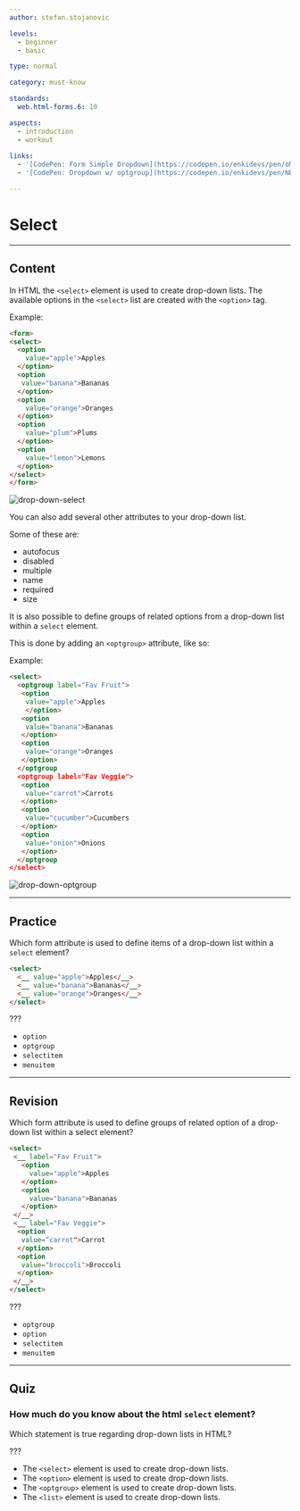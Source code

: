 ```yaml
---
author: stefan.stojanovic

levels:
  - beginner
  - basic

type: normal

category: must-know

standards:
  web.html-forms.6: 10

aspects:
  - introduction
  - workout
  
links:
  - '[CodePen: Form Simple Dropdown](https://codepen.io/enkidevs/pen/oMBzMz){code}'  
  - '[CodePen: Dropdown w/ optgroup](https://codepen.io/enkidevs/pen/NBdRBB){code}'  

---
```

# Select
---
## Content

In HTML the `<select>` element is used to create drop-down lists.
The available options in the `<select>` list are created with the `<option>` tag.

Example:
```html
<form>
<select>
  <option
    value="apple">Apples
  </option>
  <option
   value="banana">Bananas
  </option>
  <option
    value="orange">Oranges
  </option>
  <option
    value="plum">Plums
  </option>
  <option
    value="lemon">Lemons
  </option>
</select>
</form>
```

![drop-down-select](%3Csvg%20xmlns%3D%22http%3A%2F%2Fwww.w3.org%2F2000%2Fsvg%22%20style%3D%22width%3A100%25%22%20viewBox%3D%220%200%20320%20146%22%3E%3Cg%20fill%3D%22none%22%20fill-rule%3D%22evenodd%22%3E%3Crect%20width%3D%22320%22%20height%3D%22146%22%20fill%3D%22%23FFF%22%20rx%3D%229%22%2F%3E%3Cpath%20fill%3D%22%233B99FC%22%20stroke%3D%22%233497FF%22%20d%3D%22M71%2037.11593V21h11.07254c1.5431%201.05927%202.31463%202.59597%202.31463%204.6101%200%201.0728.36942%209.10886-1.15003%2010.46117-1.52922%201.361-5.60826%201.70921-12.23714%201.04466z%22%2F%3E%3Crect%20width%3D%2264%22%20height%3D%2217%22%20x%3D%2220.5%22%20y%3D%2220.5%22%20stroke%3D%22%23D9D9D9%22%20rx%3D%224%22%2F%3E%3Ctext%20fill%3D%22%23000%22%20font-family%3D%22ArialMT%2C%20Arial%22%20font-size%3D%2211.5%22%3E%3Ctspan%20x%3D%2228%22%20y%3D%2233%22%3EApples%20%3C%2Ftspan%3E%3C%2Ftext%3E%3Cpath%20stroke%3D%22%23FFF%22%20stroke-linecap%3D%22square%22%20d%3D%22M75.375%2026.625l2.25-2.25m-.25%200l2.25%202.25M75.5%2030l2.25%202.25m2-2.25l-2.25%202.25%22%2F%3E%3Cg%20transform%3D%22translate%2828%2034%29%22%3E%3Ctext%20fill%3D%22%23000%22%20font-family%3D%22ArialMT%2C%20Arial%22%20font-size%3D%2211.5%22%3E%3Ctspan%20x%3D%223%22%20y%3D%2210%22%3ERed%3C%2Ftspan%3E%3C%2Ftext%3E%3Crect%20width%3D%2275%22%20height%3D%2290%22%20x%3D%22.5%22%20y%3D%221.5%22%20fill%3D%22%23F9FBFB%22%20fill-rule%3D%22nonzero%22%20stroke%3D%22%23D2D2D2%22%20rx%3D%224%22%2F%3E%3Ctext%20fill%3D%22%23000%22%20font-family%3D%22ArialMT%2C%20Arial%22%20font-size%3D%2211.5%22%3E%3Ctspan%20x%3D%2221%22%20y%3D%2218%22%3EApples%3C%2Ftspan%3E%3C%2Ftext%3E%3Cpath%20fill%3D%22%23479AFE%22%20fill-rule%3D%22nonzero%22%20d%3D%22M1%2038h74v16H1z%22%2F%3E%3Ctext%20fill%3D%22%23FFF%22%20font-family%3D%22ArialMT%2C%20Arial%22%20font-size%3D%2211.5%22%3E%3Ctspan%20x%3D%2221%22%20y%3D%2250%22%3EOranges%3C%2Ftspan%3E%3C%2Ftext%3E%3Ctext%20fill%3D%22%23000%22%20font-family%3D%22ArialMT%2C%20Arial%22%20font-size%3D%2211.5%22%3E%3Ctspan%20x%3D%2221%22%20y%3D%2266%22%3EPlums%3C%2Ftspan%3E%3C%2Ftext%3E%3Ctext%20fill%3D%22%23000%22%20font-family%3D%22ArialMT%2C%20Arial%22%20font-size%3D%2211.5%22%3E%3Ctspan%20x%3D%2221%22%20y%3D%2282%22%3ELemons%3C%2Ftspan%3E%3C%2Ftext%3E%3Ctext%20fill%3D%22%23000%22%20font-family%3D%22ArialMT%2C%20Arial%22%20font-size%3D%2211.5%22%3E%3Ctspan%20x%3D%2221%22%20y%3D%2234%22%3EBananas%3C%2Ftspan%3E%3C%2Ftext%3E%3Cpath%20fill%3D%22%233C3E3E%22%20fill-rule%3D%22nonzero%22%20d%3D%22M6%2015h1v1H6zm1%200h1v1H7zm0%201h1v1H7zm1%200h1v1H8zm1%200h1v1H9zm-1%201h1v1H8zm1%200h1v1H9zm1-2h1v1h-1zm1-1h1v1h-1zm0-1h1v1h-1zm1%200h1v1h-1zm0-1h1v1h-1z%22%2F%3E%3Cpath%20fill%3D%22%234D3E3E%22%20fill-rule%3D%22nonzero%22%20d%3D%22M12%2011h1v1h-1z%22%2F%3E%3Cpath%20fill%3D%22%23C5A680%22%20fill-rule%3D%22nonzero%22%20d%3D%22M12%2010h1v1h-1z%22%2F%3E%3Cpath%20fill%3D%22%23E0DEE2%22%20fill-rule%3D%22nonzero%22%20d%3D%22M13%209h1v1h-1z%22%2F%3E%3Cpath%20fill%3D%22%233C3E3E%22%20fill-rule%3D%22nonzero%22%20d%3D%22M13%2011h1v1h-1zm0-1h1v1h-1z%22%2F%3E%3Cpath%20fill%3D%22%2386B4CF%22%20fill-rule%3D%22nonzero%22%20d%3D%22M14%2011h1v1h-1zm-2%203h1v1h-1zm-2%203h1v1h-1z%22%2F%3E%3Cpath%20fill%3D%22%23738AAE%22%20fill-rule%3D%22nonzero%22%20d%3D%22M9%2018h1v1H9z%22%2F%3E%3Cpath%20fill%3D%22%23B59066%22%20fill-rule%3D%22nonzero%22%20d%3D%22M6%2016h1v1H6zm3-1h1v1H9z%22%2F%3E%3Cpath%20fill%3D%22%23DAC69B%22%20fill-rule%3D%22nonzero%22%20d%3D%22M5%2015h1v1H5zm5-2h1v1h-1z%22%2F%3E%3Cpath%20fill%3D%22%235C3E3D%22%20fill-rule%3D%22nonzero%22%20d%3D%22M10%2014h1v1h-1z%22%2F%3E%3Cpath%20fill%3D%22%23E9E3D0%22%20fill-rule%3D%22nonzero%22%20d%3D%22M5%2014h1v1H5zm6-3h1v1h-1zm-2%203h1v1H9z%22%2F%3E%3Cpath%20fill%3D%22%23938080%22%20fill-rule%3D%22nonzero%22%20d%3D%22M6%2014h1v1H6z%22%2F%3E%3Cpath%20fill%3D%22%23A7C0D4%22%20fill-rule%3D%22nonzero%22%20d%3D%22M7%2014h1v1H7z%22%2F%3E%3Cpath%20fill%3D%22%23B0CDD7%22%20fill-rule%3D%22nonzero%22%20d%3D%22M8%2015h1v1H8z%22%2F%3E%3Cpath%20fill%3D%22%239B7E6B%22%20fill-rule%3D%22nonzero%22%20d%3D%22M7%2017h1v1H7z%22%2F%3E%3Cpath%20fill%3D%22%239B7E6B%22%20fill-rule%3D%22nonzero%22%20d%3D%22M7%2017h1v1H7z%22%2F%3E%3Cpath%20fill%3D%22%23946444%22%20fill-rule%3D%22nonzero%22%20d%3D%22M11%2012h1v1h-1z%22%2F%3E%3Cpath%20fill%3D%22%23BDD8E8%22%20fill-rule%3D%22nonzero%22%20d%3D%22M13%2013h1v1h-1zm-2%203h1v1h-1z%22%2F%3E%3Cpath%20fill%3D%22%23E4EEEE%22%20fill-rule%3D%22nonzero%22%20d%3D%22M14%2012h1v1h-1zm-2%203h1v1h-1z%22%2F%3E%3Cpath%20fill%3D%22%236E9BC3%22%20fill-rule%3D%22nonzero%22%20d%3D%22M14%2010h1v1h-1z%22%2F%3E%3Cpath%20fill%3D%22%23425B92%22%20fill-rule%3D%22nonzero%22%20d%3D%22M13%2012h1v1h-1z%22%2F%3E%3Cpath%20fill%3D%22%233D3D57%22%20fill-rule%3D%22nonzero%22%20d%3D%22M10%2016h1v1h-1z%22%2F%3E%3Cpath%20fill%3D%22%23425B92%22%20fill-rule%3D%22nonzero%22%20d%3D%22M11%2015h1v1h-1z%22%2F%3E%3C%2Fg%3E%3C%2Fg%3E%3C%2Fsvg%3E)

<!--[View CodePen](https://codepen.io/enkidevs/pen/oMBzMz)-->

You can also add several other attributes to your drop-down list.

Some of these are:
 - autofocus
 - disabled
 - multiple
 - name
 - required
 - size

It is also possible to define groups of related options from a drop-down list within a `select` element.

This is done by adding an `<optgroup>` attribute, like so:

Example:
```html
<select>
  <optgroup label="Fav Fruit">
   <option
    value="apple">Apples
    </option>
   <option
    value="banana">Bananas
   </option>
   <option
    value="orange">Oranges
   </option>
  </optgroup
  <optgroup label="Fav Veggie">
   <option
    value="carrot">Carrots
   </option>
   <option
    value="cucumber">Cucumbers
   </option>
   <option
    value="onion">Onions
   </option>
  </optgroup
</select>
```

![drop-down-optgroup](%3Csvg%20xmlns%3D%22http%3A%2F%2Fwww.w3.org%2F2000%2Fsvg%22%20style%3D%22width%3A100%25%22%20viewBox%3D%220%200%20320%20178%22%3E%3Cg%20fill%3D%22none%22%20fill-rule%3D%22evenodd%22%3E%3Crect%20width%3D%22320%22%20height%3D%22178%22%20fill%3D%22%23FFF%22%20rx%3D%229%22%2F%3E%3Cpath%20fill%3D%22%233B99FC%22%20stroke%3D%22%233497FF%22%20d%3D%22M71%2037.11593V21h11.07254c1.5431%201.05927%202.31463%202.59597%202.31463%204.6101%200%201.0728.36942%209.10886-1.15003%2010.46117-1.52922%201.361-5.60826%201.70921-12.23714%201.04466z%22%2F%3E%3Ctext%20fill%3D%22%23000%22%20font-family%3D%22ArialMT%2C%20Arial%22%20font-size%3D%2211.5%22%3E%3Ctspan%20x%3D%2228%22%20y%3D%2233%22%3EApples%20%3C%2Ftspan%3E%3C%2Ftext%3E%3Crect%20width%3D%2264%22%20height%3D%2217%22%20x%3D%2220.5%22%20y%3D%2220.5%22%20stroke%3D%22%23D9D9D9%22%20rx%3D%224%22%2F%3E%3Cpath%20stroke%3D%22%23FFF%22%20stroke-linecap%3D%22square%22%20d%3D%22M75.375%2026.625l2.25-2.25m-.25%200l2.25%202.25M75.5%2030l2.25%202.25m2-2.25l-2.25%202.25%22%2F%3E%3Cg%20transform%3D%22translate%2827%2034%29%22%3E%3Ctext%20fill%3D%22%23000%22%20font-family%3D%22ArialMT%2C%20Arial%22%20font-size%3D%2211.5%22%3E%3Ctspan%20x%3D%223%22%20y%3D%2210%22%3ERed%3C%2Ftspan%3E%3C%2Ftext%3E%3Crect%20width%3D%2297%22%20height%3D%22122%22%20x%3D%22.5%22%20y%3D%221.5%22%20fill%3D%22%23F9FBFB%22%20stroke%3D%22%23D2D2D2%22%20rx%3D%224%22%2F%3E%3Ctext%20fill%3D%22%23000%22%20font-family%3D%22ArialMT%2C%20Arial%22%20font-size%3D%2211.5%22%3E%3Ctspan%20x%3D%2221%22%20y%3D%2218%22%3EFav%20Fruit%3C%2Ftspan%3E%3C%2Ftext%3E%3Cpath%20fill%3D%22%23479AFE%22%20d%3D%22M1%2038h96v16H1z%22%2F%3E%3Ctext%20fill%3D%22%23FFF%22%20font-family%3D%22ArialMT%2C%20Arial%22%20font-size%3D%2211.5%22%3E%3Ctspan%20x%3D%2236%22%20y%3D%2250%22%3EBananas%3C%2Ftspan%3E%3C%2Ftext%3E%3Ctext%20fill%3D%22%23000%22%20font-family%3D%22ArialMT%2C%20Arial%22%20font-size%3D%2211.5%22%3E%3Ctspan%20x%3D%2221%22%20y%3D%2298%22%3ECucumbers%3C%2Ftspan%3E%3C%2Ftext%3E%3Ctext%20fill%3D%22%23000%22%20font-family%3D%22ArialMT%2C%20Arial%22%20font-size%3D%2211.5%22%3E%3Ctspan%20x%3D%2221%22%20y%3D%22114%22%3EOnions%3C%2Ftspan%3E%3C%2Ftext%3E%3Ctext%20fill%3D%22%23000%22%20font-family%3D%22ArialMT%2C%20Arial%22%20font-size%3D%2211.5%22%3E%3Ctspan%20x%3D%2221%22%20y%3D%2282%22%3ECarrots%3C%2Ftspan%3E%3C%2Ftext%3E%3Ctext%20fill%3D%22%23000%22%20font-family%3D%22ArialMT%2C%20Arial%22%20font-size%3D%2211.5%22%3E%3Ctspan%20x%3D%2236%22%20y%3D%2266%22%3EOranges%3C%2Ftspan%3E%3C%2Ftext%3E%3Ctext%20fill%3D%22%23000%22%20font-family%3D%22ArialMT%2C%20Arial%22%20font-size%3D%2211.5%22%3E%3Ctspan%20x%3D%2236%22%20y%3D%2234%22%3EApples%3C%2Ftspan%3E%3C%2Ftext%3E%3Cpath%20fill%3D%22%233C3E3E%22%20d%3D%22M6%2031h1v1H6zm1%200h1v1H7zm0%201h1v1H7zm1%200h1v1H8zm1%200h1v1H9zm-1%201h1v1H8zm1%200h1v1H9zm1-2h1v1h-1zm1-1h1v1h-1zm0-1h1v1h-1zm1%200h1v1h-1zm0-1h1v1h-1z%22%2F%3E%3Cpath%20fill%3D%22%234D3E3E%22%20d%3D%22M12%2027h1v1h-1z%22%2F%3E%3Cpath%20fill%3D%22%23C5A680%22%20d%3D%22M12%2026h1v1h-1z%22%2F%3E%3Cpath%20fill%3D%22%23E0DEE2%22%20d%3D%22M13%2025h1v1h-1z%22%2F%3E%3Cpath%20fill%3D%22%233C3E3E%22%20d%3D%22M13%2027h1v1h-1zm0-1h1v1h-1z%22%2F%3E%3Cpath%20fill%3D%22%2386B4CF%22%20d%3D%22M14%2027h1v1h-1zm-2%203h1v1h-1zm-2%203h1v1h-1z%22%2F%3E%3Cpath%20fill%3D%22%23738AAE%22%20d%3D%22M9%2034h1v1H9z%22%2F%3E%3Cpath%20fill%3D%22%23B59066%22%20d%3D%22M6%2032h1v1H6zm3-1h1v1H9z%22%2F%3E%3Cpath%20fill%3D%22%23DAC69B%22%20d%3D%22M5%2031h1v1H5zm5-2h1v1h-1z%22%2F%3E%3Cpath%20fill%3D%22%235C3E3D%22%20d%3D%22M10%2030h1v1h-1z%22%2F%3E%3Cpath%20fill%3D%22%23E9E3D0%22%20d%3D%22M5%2030h1v1H5zm6-3h1v1h-1zm-2%203h1v1H9z%22%2F%3E%3Cpath%20fill%3D%22%23938080%22%20d%3D%22M6%2030h1v1H6z%22%2F%3E%3Cpath%20fill%3D%22%23A7C0D4%22%20d%3D%22M7%2030h1v1H7z%22%2F%3E%3Cpath%20fill%3D%22%23B0CDD7%22%20d%3D%22M8%2031h1v1H8z%22%2F%3E%3Cpath%20fill%3D%22%239B7E6B%22%20d%3D%22M7%2033h1v1H7z%22%2F%3E%3Cpath%20fill%3D%22%239B7E6B%22%20d%3D%22M7%2033h1v1H7z%22%2F%3E%3Cpath%20fill%3D%22%23946444%22%20d%3D%22M11%2028h1v1h-1z%22%2F%3E%3Cpath%20fill%3D%22%23BDD8E8%22%20d%3D%22M13%2029h1v1h-1zm-2%203h1v1h-1z%22%2F%3E%3Cpath%20fill%3D%22%23E4EEEE%22%20d%3D%22M14%2028h1v1h-1zm-2%203h1v1h-1z%22%2F%3E%3Cpath%20fill%3D%22%236E9BC3%22%20d%3D%22M14%2026h1v1h-1z%22%2F%3E%3Cpath%20fill%3D%22%23425B92%22%20d%3D%22M13%2028h1v1h-1z%22%2F%3E%3Cpath%20fill%3D%22%233D3D57%22%20d%3D%22M10%2032h1v1h-1z%22%2F%3E%3Cpath%20fill%3D%22%23425B92%22%20d%3D%22M11%2031h1v1h-1z%22%2F%3E%3C%2Fg%3E%3C%2Fg%3E%3C%2Fsvg%3E)

<!--[View CodePen](https://codepen.io/enkidevs/pen/NBdRBB)-->

---
## Practice

Which form attribute is used to define items of a drop-down list within a `select` element?
```html
<select>
  <__ value="apple">Apples</__>
  <__ value="banana">Bananas</__>
  <__ value="orange">Oranges</__>
</select>
```
???

* `option`
* `optgroup`
* `selectitem`
* `menuitem`

---
## Revision

Which form attribute is used to define groups of related option of a drop-down list within a select element?
```html
<select>
 <__ label="Fav Fruit">
   <option
     value="apple">Apples
   </option>
   <option
     value="banana">Bananas
   </option>
 </__>
 <__ label="Fav Veggie">
  <option
   value=”carrot">Carrot
  </option>
  <option
   value="broccoli">Broccoli
  </option>
 </__>
</select>
```
???

* `optgroup`
* `option`
* `selectitem`
* `menuitem`
---
## Quiz

### How much do you know about the html `select` element?

Which statement is true regarding drop-down lists in HTML?

???

 * The `<select>` element is used to create drop-down lists.
 * The `<option>` element is used to create drop-down lists.
 * The `<optgroup>` element is used to create drop-down lists.
 * The `<list>` element is used to create drop-down lists.
 
